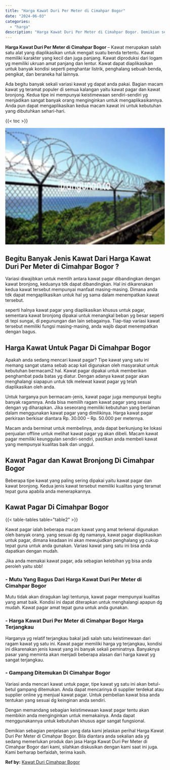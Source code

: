 ```yaml
---
title: "Harga Kawat Duri Per Meter di Cimahpar Bogor"
date: "2024-06-03"
categories: 
  - "harga"
description: "Harga Kawat Duri Per Meter di Cimahpar Bogor. Demikian sebagian penjelasan yang data kami jelaskan perihal Harga Kawat Duri Per Meter di Cimahpar Bogor. Bila..."
---
```


**Harga Kawat Duri Per Meter di Cimahpar Bogor** – Kawat merupakan salah satu alat yang diaplikasikan untuk mengait suatu benda tertentu. Kawat memiliki karakter yang kecil dan juga panjang. Kawat diproduksi dari logam yg memiliki ukruan amat panjang dan lentur. Kawat dapat diaplikasikan untuk banyak kondisi seperti penghantar listrik, penghalang sebuah benda, pengikat, dan beraneka hal lainnya.

Ada begitu banyak sekali variasi kawat yg dapat anda pakai. Bagian macam kawat yg teramat populer di semua kalangan yaitu kawat pagar dan kawat bronjong. Kedua tipe ini mempunyai keistimewaan sendiri-sendiri yg menjadikan sangat banyak orang menginginkan untuk mengaplikasikannya. Anda pun dapat mengaplikasikan kedua macam kawat ini untuk kebutuhan yang dibutuhkan sehari-hari.

{{< toc >}}

![Harga Kawat Duri Per Meter di Cimahpar Bogor](/images/jual-kawat-murah46.png)

## Begitu Banyak Jenis Kawat Dari Harga Kawat Duri Per Meter di Cimahpar Bogor ?

Variasi diwajibkan untuk memlih antara kawat pagar dibandingkan dengan kawat bronjong, keduanya tdk dapat dibandingkan. Hal ini dikarenakan kedua kawat tersebut mempunyai manfaat masing-masing. Dimana anda tdk dapat mengaplikasikan untuk hal yg sama dalam menempatkan kawat tersebut.

seperti halnya kawat pagar yang diaplikasikan khusus untuk pagar, sementara kawat bronjong dipakai untuk menangkal beban yg besar seperti di tepi sungai, di pegunungan dan lain sebagainya. Tiap-tiap variasi kawat tersebut memiliki fungsi masing-masing, anda wajib dapat menempatkan dengan bagus.

## Harga Kawat Untuk Pagar Di Cimahpar Bogor

Apakah anda sedang mencari kawat pagar? Tipe kawat yang satu ini memang sangat utama sebab acap kali digunakan oleh masyarakat untuk kebutuhan bermacam2 hal. Kawat pagar dipakai untuk memberikan penghambat pada batas yg diatur. Dengan adanya kawat pagar akan menghalangi siapapun untuk tdk melewat kawat pagar yg telah diaplikasikan oleh anda.

Untuk harganya pun bermacam-jenis, kawat pagar juga mempunyai begitu banyak ragamnya. Anda bisa memilih ragam kawat pagar yang sesuai dengan yg diharapkan. Jika seseorang memiliki kebutuhan yang berlainan dalam menggunakan kawat pagar yang dimilikinya. Harga kawat pagar perkiraan berkisar diantara Rp. 30.000 – Rp. 50.000 per meternya.

Macam anda berminat untuk membelinya, anda dapat berkunjung ke lokasi penjualan offline untuk melihat kawat pagar yg akan dibeli. Macam kawat pagar memiliki keunggulan sendiri-sendiri, pastikan anda membeli kawat yang mempunyai kualitas baik dan unggul.

## Kawat Pagar dan Kawat Bronjong Di Cimahpar Bogor

Beberapa tipe kawat yang paling sering dipakai yaitu kawat pagar dan kawat bronjong. Kedua jenis kawat tersebut memiliki kualitas yang teramat tepat guna apabila anda menerapkannya.

## Kawat Pagar Di Cimahpar Bogor

{{< table-tables table="table2" >}}

Kawat pagar ialah beberapa macam kawat yang amat terkenal digunakan oleh banyak orang. yang sesuai dg dg namanya, kawat pagar diaplikasikan untuk pagar, dimana keadaan ini akan mewujudkan penghalang yg cukup tepat guna untuk anda gunakan. Variasi kawat yang satu ini bisa anda dapatkan dengan mudah.

Jika anda memakai kawat pagar, ada sebagian kelebihan yg bisa anda peroleh yaitu sbb!

### \- Mutu Yang Bagus Dari Harga Kawat Duri Per Meter di Cimahpar Bogor

Mutu tidak akan diragukan lagi tentunya, kawat pagar mempunyai kualitas yang amat baik. Kondisi ini dapat diterapkan untuk menghalangi apapun dg mudah. Kawat pagar amat tepat guna untuk anda gunakan.

### \- Harga Kawat Duri Per Meter di Cimahpar Bogor Harga Terjangkau

Harganya yg relatif terjangkau bakal jadi salah satu keistimewaan dari ragam kawat yg satu ini. Kawat pagar memiliki harga yg terjangkau, kondisi ini dikarenakan jenis kawat yang ini banyak sekali peminatnya. Banyaknya pasar yang meminta akan menjadi beberapa alasan dari harga kawat yg sangat terjangkau.

### \- Gampang Ditemukan Di Cimahpar Bogor

Variasi anda mencari kawat untuk pagar, tipe kawat yg satu ini akan betul-betul gampang ditemukan. Anda dapat mencarinya di supplier terdekat atau supplier online yg menjual kawat pagar. Untuk pembelian kawat bisa anda tentukan yang sesuai dg keinginan anda sendiri.

Dengan memandang sebagian keistimewaan kawat pagar tentu akan membikin anda menginginkan untuk memakainya. Anda dapat menggunakannya untuk kebutuhan khusus agar sangat fungsional.

Demikian sebagian penjelasan yang data kami jelaskan perihal Harga Kawat Duri Per Meter di Cimahpar Bogor. Bila diantara anda sekalian ada yg sedang memerlukan produk dan jasa Harga Kawat Duri Per Meter di Cimahpar Bogor dari kami, silahkan diskusikan dengan kami saat ini juga. Kami berharap berfaidah, terima kasih.

**Ref by:** [Kawat Duri Cimahpar Bogor](https://id.wikipedia.org/wiki/Kawat)
